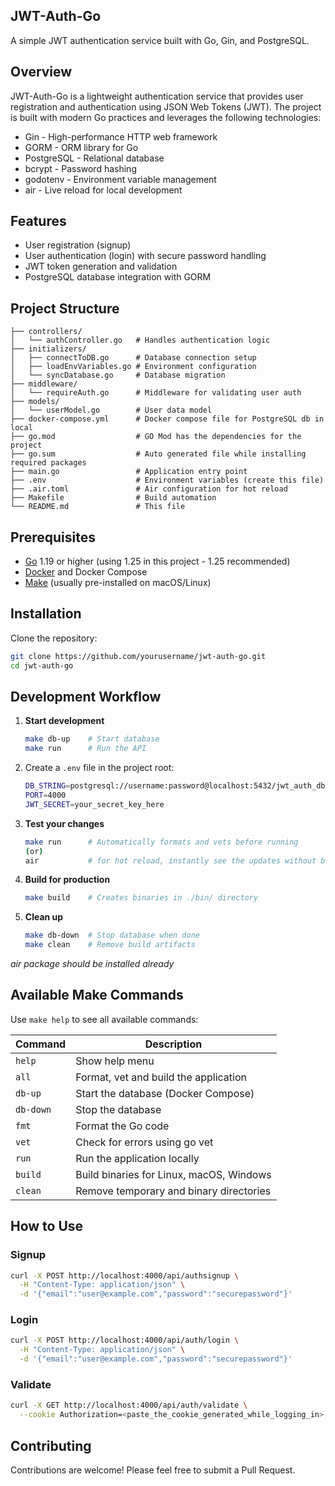 ## JWT-Auth-Go

A simple JWT authentication service built with Go, Gin, and PostgreSQL.

## Overview
JWT-Auth-Go is a lightweight authentication service that provides user registration and authentication using JSON Web Tokens (JWT). The project is built with modern Go practices and leverages the following technologies:

- Gin - High-performance HTTP web framework
- GORM - ORM library for Go
- PostgreSQL - Relational database
- bcrypt - Password hashing
- godotenv - Environment variable management
- air - Live reload for local development

## Features

- User registration (signup)
- User authentication (login) with secure password handling
- JWT token generation and validation
- PostgreSQL database integration with GORM

## Project Structure

```
├── controllers/
│   └── authController.go   # Handles authentication logic
├── initializers/
│   ├── connectToDB.go      # Database connection setup
│   ├── loadEnvVariables.go # Environment configuration
│   └── syncDatabase.go     # Database migration
├── middleware/
│   └── requireAuth.go      # Middleware for validating user auth
├── models/
│   └── userModel.go        # User data model
├── docker-compose.yml      # Docker compose file for PostgreSQL db in local
├── go.mod                  # GO Mod has the dependencies for the project 
├── go.sum                  # Auto generated file while installing required packages
├── main.go                 # Application entry point
├── .env                    # Environment variables (create this file)
├── .air.toml               # Air configuration for hot reload
├── Makefile                # Build automation
└── README.md               # This file
```

## Prerequisites

- [Go](https://golang.org/dl/) 1.19 or higher (using 1.25 in this project - 1.25 recommended)
- [Docker](https://www.docker.com/get-started) and Docker Compose
- [Make](https://www.gnu.org/software/make/) (usually pre-installed on macOS/Linux)

## Installation

Clone the repository:

```bash
git clone https://github.com/yourusername/jwt-auth-go.git
cd jwt-auth-go
```

## Development Workflow

1. **Start development**
   ```bash
   make db-up    # Start database
   make run      # Run the API
   ```

2. Create a `.env` file in the project root:
   ```bash
   DB_STRING=postgresql://username:password@localhost:5432/jwt_auth_db
   PORT=4000
   JWT_SECRET=your_secret_key_here
   ```

3. **Test your changes**
   ```bash
   make run      # Automatically formats and vets before running
   (or)
   air           # for hot reload, instantly see the updates without building binary each time
   ```

4. **Build for production**
   ```bash
   make build    # Creates binaries in ./bin/ directory
   ```

5. **Clean up**
   ```bash
   make db-down  # Stop database when done
   make clean    # Remove build artifacts
   ```


*air package should be installed already*

## Available Make Commands

Use `make help` to see all available commands:

| Command    | Description                              |
|------------|------------------------------------------|
| `help`     | Show help menu                          |
| `all`      | Format, vet and build the application   |
| `db-up`    | Start the database (Docker Compose)    |
| `db-down`  | Stop the database                       |
| `fmt`      | Format the Go code                      |
| `vet`      | Check for errors using go vet          |
| `run`      | Run the application locally             |
| `build`    | Build binaries for Linux, macOS, Windows |
| `clean`    | Remove temporary and binary directories  |


## How to Use

### Signup

```bash
curl -X POST http://localhost:4000/api/authsignup \
  -H "Content-Type: application/json" \
  -d '{"email":"user@example.com","password":"securepassword"}'
```

### Login

```bash
curl -X POST http://localhost:4000/api/auth/login \
  -H "Content-Type: application/json" \
  -d '{"email":"user@example.com","password":"securepassword"}'
```

### Validate

```bash
curl -X GET http://localhost:4000/api/auth/validate \
  --cookie Authorization=<paste_the_cookie_generated_while_logging_in>
```

## Contributing
Contributions are welcome! Please feel free to submit a Pull Request.

